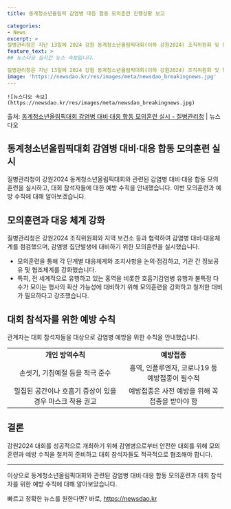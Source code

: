 ```yaml
---
title: 동계청소년올림픽 감염병 대응 합동 모의훈련 진행상황 보고

categories:
- News
excerpt: >
질병관리청은 지난 13일에 2024 강원 동계청소년올림픽대회(이하 강원2024) 조직위원회 및 평창 올림픽 …
feature_text: >
## 뉴스다오 실시간 뉴스 속보입니다.

질병관리청은 지난 13일에 2024 강원 동계청소년올림픽대회(이하 강원2024) 조직위원회 및 평창 올림픽 …
image: 'https://newsdao.kr/res/images/meta/newsdao_breakingnews.jpg'
---
```


    ![뉴스다오 속보](https://newsdao.kr/res/images/meta/newsdao_breakingnews.jpg)

<p>출처: <a href="https://newsdao.kr/2795" rel="dofollow">동계청소년올림픽대회 감염병 대비·대응 합동 모의훈련 실시 - 질병관리청</a> | 뉴스다오</p>

<h2>동계청소년올림픽대회 감염병 대비·대응 합동 모의훈련 실시</h2>
<p data-ke-size="size16">질병관리청이 강원2024 동계청소년올림픽대회와 관련된 감염병 대비·대응 합동 모의훈련을 실시하고, 대회 참석자들에 대한 예방 수칙을 안내했습니다. 이번 모의훈련과 예방 수칙에 대해 알아보겠습니다.</p>

<h2>모의훈련과 대응 체계 강화</h2>
<p data-ke-size="size16">질병관리청은 강원2024 조직위원회와 지역 보건소 등과 협력하여 감염병 대비·대응체계를 점검했으며, 감염병 집단발생에 대비하기 위한 모의훈련을 실시했습니다.</p>
<ul>
    <li>모의훈련을 통해 각 단계별 대응체계와 조치사항을 논의·점검하고, 기관 간 정보공유 및 협조체계를 강화했습니다.</li>
    <li>특히, 전 세계적으로 유행하고 있는 홍역을 비롯한 호흡기감염병 유행과 불특정 다수가 모이는 행사의 확산 가능성에 대비하기 위해 모의훈련을 강화하고 철저한 대비가 필요하다고 강조했습니다.</li>
</ul>

<h2>대회 참석자를 위한 예방 수칙</h2>
<p data-ke-size="size16">관계자는 대회 참석자들을 대상으로 감염병 예방을 위한 수칙을 안내했습니다.</p>
<table>
    <tr>
        <td style="text-align: center; height: 17px;"><b>개인 방역수칙</b></td>
        <td style="text-align: center; height: 17px;"><b>예방접종</b></td>
    </tr>
    <tr>
        <td style="text-align: center;">손씻기, 기침예절 등을 적극 준수</td>
        <td style="text-align: center;">홍역, 인플루엔자, 코로나19 등 예방접종이 필수적</td>
    </tr>
    <tr>
        <td style="text-align: center;">밀집된 공간이나 호흡기 증상이 있을 경우 마스크 착용 권고</td>
        <td style="text-align: center;">예방접종은 사전 예방을 위해 꼭 접종을 받아야 함</td>
    </tr>
</table>

<h2>결론</h2>
<p data-ke-size="size16">강원2024 대회를 성공적으로 개최하기 위해 감염병으로부터 안전한 대회를 위해 모의훈련과 예방 수칙을 철저히 준비하고 대회 참석자들도 적극적으로 협조해야 합니다.</p>
<hr>

<p data-ke-size="size16">이상으로 동계청소년올림픽대회와 관련된 감염병 대비·대응 합동 모의훈련과 대회 참석자를 위한 예방 수칙에 대해 알아보았습니다.</p> 

빠르고 정확한 뉴스를 원한다면? 바로, <a href="https://newsdao.kr" rel="dofollow">https://newsdao.kr</a>


    
